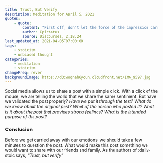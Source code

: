 ```yaml
---
title: Trust, But Verify 
description: Meditation for April 5, 2021
quotes:
    - quote:
        content: "First off, don't let the force of the impression carry you away. Say to it, 'hold up a bit and let me see who you are and where you are from — let me put you to the test' &hellip;"
        author: Epictetus
        source: Discourses, 2.18.24
last_updated_at: 2021-04-05T07:00:00
tags:
    - stoicism
    - unbiased thought
categories:
    - meditation
    - stoicism
changeFreq: never
backgroundImage: https://d3iwoqnah6ycun.cloudfront.net/IMG_9597.jpg
---
```


Social media allows us to share a post with a simple click. With a click of the mouse, we are telling the world that we 
share the same sentiment. But have we validated the post properly? *Have we put it through the test? What do we know 
about the original post? What of the person who posted it? What is it about the post that provides strong feelings? What 
is the intended purpose of the post?*

### Conclusion

Before we get carried away with our emotions, we should take a few minutes to question the post. What would make this 
post something we would want to share with our friends and family. As the authors of :daily-stoic says, *"Trust, 
but verify"*
